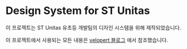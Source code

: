# Design System for ST Unitas

이 프로젝트는 ST Unitas 유초등 개발팀의 디자인 시스템을 위해 제작되었습니다.

이 프로젝트에서 사용되는 모든 내용은 [velopert 블로그](https://velog.io/@velopert/start-storybook) 에서 참조했습니다.
